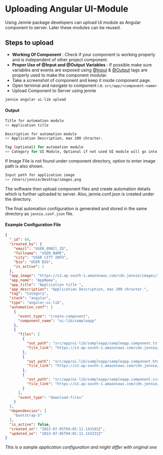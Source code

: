 # Uploading Angular UI-Module

Using Jennie package developers can upload UI module as Angular component to server.
Later these modules can be reused.

## Steps to upload

- **Working Of Component** : Check if your component is working properly and is independent of other project component.
- **Proper Use of @Input and @Output Variables** : If possible make sure variables and events are exposed using [@Input](https://angular.io/api/core/Input) & [@Output](https://angular.io/api/core/Output) tags are properly used to make the component modular.
- Take a screenshot of component and keep it inside component page.
- Open terminal and navigate to component i.e. `src/app/<component-name>`
- Upload Component to Server using jennie

```bash
jennie angular ui-lib upload
```

#### Output 

```bash
Title for automation module
>> Application title 

Description for automation module
>> Application Description, max 200 chracter. 

Tag (optional) for automation module
>> Category for UI Module, Optional if not used UI module will go into Others 
```
 
If Image File is not found under component directory, option to enter image path is also shown.

```bash
Input path for application image
>> /Users/jennie/Desktop/images.png
```

The software then upload component files and create automation details which is further uploaded to server.
Also, jennie.conf.json is created under the directory.

The final automation configuration is generated and stored in the same directory as `jennie.conf.json` file. 

#### Example Configuration File

```json
{
  "_id": 68,
  "created_by": {
    "email": "USER_EMAIl_ID",
    "fullname": "USER_NAME",
    "city": "USER CITY INFO",
    "bio": "USER BIO",
    "is_active": 1
  },
  "app_image": "https://s3.ap-south-1.amazonaws.com/cdn.jennie/images/1656993670-8699577.png",
  "app_name": "AppName",
  "app_title": "Application title ",
  "app_description": "Application Description, max 200 chracter.",
  "tag": "Category",
  "stack": "angular",
  "type": "angular-ui-lib",
  "automation_conf": [
    {
      "event_type": "create-component",
      "component_name": "ui-lib/sampleapp"
    },
    {
      "files": [
        {
          "out_path": "src/app/ui-lib/sampleapp/sampleapp.component.ts",
          "file_link": "https://s3.ap-south-1.amazonaws.com/cdn.jennie/angular/ui-lib/sampleapp/sampleapp.component.ts"
        },
        {
          "out_path": "src/app/ui-lib/sampleapp/sampleapp.component.html",
          "file_link": "https://s3.ap-south-1.amazonaws.com/cdn.jennie/angular/ui-lib/sampleapp/sampleapp.component.html"
        },
        {
          "out_path": "src/app/ui-lib/sampleapp/sampleapp.component.css",
          "file_link": "https://s3.ap-south-1.amazonaws.com/cdn.jennie/angular/ui-lib/sampleapp/sampleapp.component.css"
        }
      ],
      "event_type": "download-files"
    }
  ],
  "dependencies": [
    "bootstrap-5"
  ],
  "is_active": false,
  "created_on": "2022-07-05T04:01:11.143192Z",
  "updated_on": "2022-07-05T04:01:11.143232Z"
}
```

*This is a sample application configuration and might differ with original one*
 